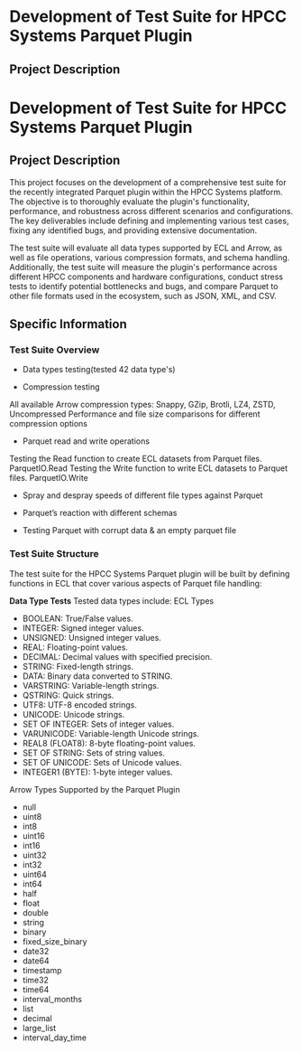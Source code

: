 # Development of Test Suite for HPCC Systems Parquet Plugin

## Project Description

# Development of Test Suite for HPCC Systems Parquet Plugin

## Project Description

This project focuses on the development of a comprehensive test suite for the recently integrated Parquet plugin within the HPCC Systems platform. The objective is to thoroughly evaluate the plugin's functionality, performance, and robustness across different scenarios and configurations. The key deliverables include defining and implementing various test cases, fixing any identified bugs, and providing extensive documentation.

The test suite will evaluate all data types supported by ECL and Arrow, as well as file operations, various compression formats, and schema handling. Additionally, the test suite will measure the plugin's performance across different HPCC components and hardware configurations, conduct stress tests to identify potential bottlenecks and bugs, and compare Parquet to other file formats used in the ecosystem, such as JSON, XML, and CSV.

## Specific Information

### Test Suite Overview

- Data types testing(tested 42 data type's)

- Compression testing

All available Arrow compression types: Snappy, GZip, Brotli, LZ4, ZSTD, Uncompressed
Performance and file size comparisons for different compression options

- Parquet read and write operations

Testing the Read function to create ECL datasets from Parquet files. ParquetIO.Read
Testing the Write function to write ECL datasets to Parquet files. ParquetIO.Write

- Spray and despray speeds of different file types against Parquet

- Parquet’s reaction with different schemas

- Testing Parquet with corrupt data  & an empty parquet file

### Test Suite Structure

The test suite for the HPCC Systems Parquet plugin will be built by defining functions in ECL that cover various aspects of Parquet file handling:

 **Data Type Tests**
Tested data types include:
ECL Types
- BOOLEAN: True/False values.
- INTEGER: Signed integer values.
- UNSIGNED: Unsigned integer values.
- REAL: Floating-point values.
- DECIMAL: Decimal values with specified precision.
- STRING: Fixed-length strings.
- DATA: Binary data converted to STRING.
- VARSTRING: Variable-length strings.
- QSTRING: Quick strings.
- UTF8: UTF-8 encoded strings.
- UNICODE: Unicode strings.
- SET OF INTEGER: Sets of integer values.
- VARUNICODE: Variable-length Unicode strings.
- REAL8 (FLOAT8): 8-byte floating-point values.
- SET OF STRING: Sets of string values.
- SET OF UNICODE: Sets of Unicode values.
- INTEGER1 (BYTE): 1-byte integer values.

Arrow Types Supported by the Parquet Plugin
- null
- uint8
- int8
- uint16
- int16
- uint32
- int32
- uint64
- int64
- half
- float
- double
- string
- binary
- fixed_size_binary
- date32
- date64
- timestamp
- time32
- time64
- interval_months
- list
- decimal
- large_list
- interval_day_time





